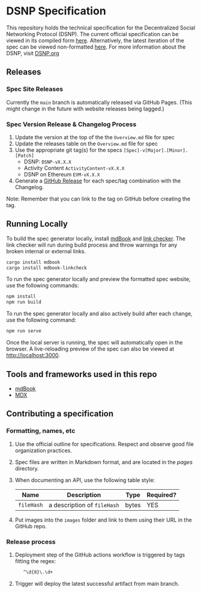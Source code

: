 # DSNP Specification

This repository holds the technical specification for the Decentralized Social Networking Protocol (DSNP).
The current official specification can be viewed in its compiled form [here](https://spec.dsnp.org).
Alternatively, the latest iteration of the spec can be viewed non-formatted [here](https://github.com/LibertyDSNP/spec/tree/main/pages).
For more information about the DSNP, visit [DSNP.org](https://www.dsnp.org)

## Releases

### Spec Site Releases

Currently the `main` branch is automatically released via GitHub Pages.
(This might change in the future with website releases being tagged.)

### Spec Version Release & Changelog Process

1. Update the version at the top of the the `Overview.md` file for spec
2. Update the releases table on the `Overview.md` file for spec
3. Use the appropriate git tag(s) for the specs `[Spec]-v[Major].[Minor].[Patch]`
      - DSNP: `DSNP-vX.X.X`
      - Activity Content `ActivityContent-vX.X.X`
      - DSNP on Ethereum `EVM-vX.X.X`
4. Generate a [GitHub Release](https://github.com/LibertyDSNP/spec/releases) for each spec/tag combination with the Changelog.

Note: Remember that you can link to the tag on GitHub before creating the tag.

## Running Locally

To build the spec generator locally, install [mdBook](https://github.com/rust-lang/mdBook.git) and [link checker](https://github.com/Michael-F-Bryan/mdbook-linkcheck). The link checker will run during build process and throw warnings for any broken internal or external links.

``` bash
cargo install mdbook
cargo install mdbook-linkcheck
```

To run the spec generator locally and preview the formatted spec website, use the following commands:

``` bash
npm install
npm run build
```

To run the spec generator locally and also actively build after each change, use the following command:

``` bash
npm run serve
```

Once the local server is running, the spec will automatically open in the browser. A live-reloading preview of the spec can also be viewed at <http://localhost:3000>.

## Tools and frameworks used in this repo

* [mdBook](https://rust-lang.github.io/mdBook/)
* [MDX](https://mdxjs.com/)

## Contributing a specification

### Formatting, names, etc

1. Use the official outline for specifications. Respect and observe good file organization practices.
1. Spec files are written in Markdown format, and are located in the _pages_ directory.
1. When documenting an API, use the following table style:

   | Name | Description | Type | Required? |
   | --- | --- | --- | --- |
   | `fileHash` | a description of `fileHash` | bytes | YES |
1. Put images into the `images` folder and link to them using their URL in the GitHub repo.

### Release process

1. Deployment step of the GitHub actions workflow is triggered by tags fitting the regex:

   ``` bash
      ^\d{8}\.\d+
   ```

2. Trigger will deploy the latest successful artifact from main branch.
